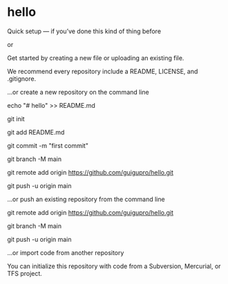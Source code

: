 <!--
 * @Descripttion: Project
 * @version: 1.0
 * @Author: AuthorName
 * @Date: 2022-11-21 16:38:38
 * @LastEditors: GithubID
 * @LastEditTime: 2022-11-21 16:45:28
-->
# hello
Quick setup — if you’ve done this kind of thing before

or

Get started by creating a new file or uploading an existing file. 

We recommend every repository include a README, LICENSE, and .gitignore.

…or create a new repository on the command line

echo "# hello" >> README.md

git init

git add README.md

git commit -m "first commit"

git branch -M main

git remote add origin https://github.com/guigupro/hello.git

git push -u origin main

…or push an existing repository from the command line

git remote add origin https://github.com/guigupro/hello.git

git branch -M main

git push -u origin main

…or import code from another repository

You can initialize this repository with code from a Subversion, Mercurial, or TFS project.
